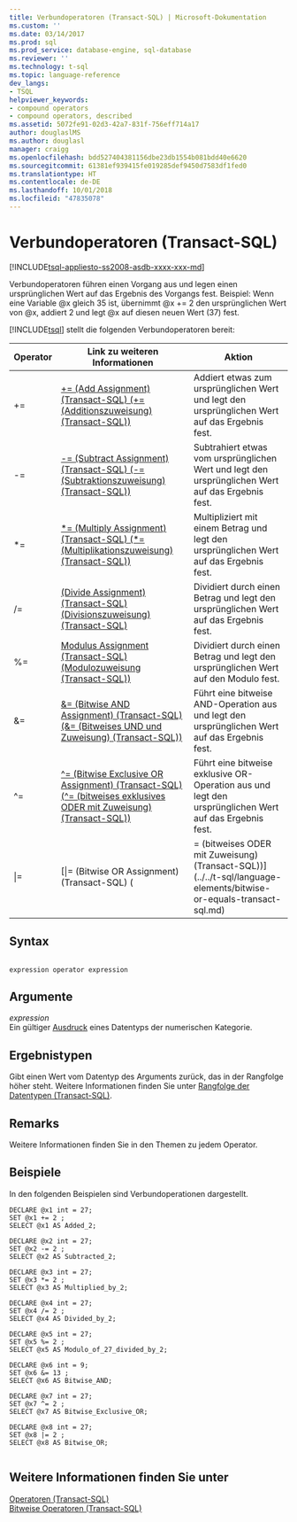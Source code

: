 ```yaml
---
title: Verbundoperatoren (Transact-SQL) | Microsoft-Dokumentation
ms.custom: ''
ms.date: 03/14/2017
ms.prod: sql
ms.prod_service: database-engine, sql-database
ms.reviewer: ''
ms.technology: t-sql
ms.topic: language-reference
dev_langs:
- TSQL
helpviewer_keywords:
- compound operators
- compound operators, described
ms.assetid: 5072fe91-02d3-42a7-831f-756eff714a17
author: douglaslMS
ms.author: douglasl
manager: craigg
ms.openlocfilehash: bdd527404381156dbe23db1554b081bdd40e6620
ms.sourcegitcommit: 61381ef939415fe019285def9450d7583df1fed0
ms.translationtype: HT
ms.contentlocale: de-DE
ms.lasthandoff: 10/01/2018
ms.locfileid: "47835078"
---
```

# <a name="compound-operators-transact-sql"></a>Verbundoperatoren (Transact-SQL)
[!INCLUDE[tsql-appliesto-ss2008-asdb-xxxx-xxx-md](../../includes/tsql-appliesto-ss2008-asdb-xxxx-xxx-md.md)]

  Verbundoperatoren führen einen Vorgang aus und legen einen ursprünglichen Wert auf das Ergebnis des Vorgangs fest. Beispiel: Wenn eine Variable @x gleich 35 ist, übernimmt @x += 2 den ursprünglichen Wert von @x, addiert 2 und legt @x auf diesen neuen Wert (37) fest.  
  
 [!INCLUDE[tsql](../../includes/tsql-md.md)] stellt die folgenden Verbundoperatoren bereit:  
  
|Operator|Link zu weiteren Informationen|Aktion|  
|--------------|------------------------------|------------|  
|+=|[+= &#40;Add Assignment&#41; &#40;Transact-SQL&#41; (+= (Additionszuweisung) (Transact-SQL))](../../t-sql/language-elements/add-equals-transact-sql.md)|Addiert etwas zum ursprünglichen Wert und legt den ursprünglichen Wert auf das Ergebnis fest.|  
|-=|[-= &#40;Subtract Assignment&#41; &#40;Transact-SQL&#41; (-= (Subtraktionszuweisung) (Transact-SQL))](../../t-sql/language-elements/subtract-equals-transact-sql.md)|Subtrahiert etwas vom ursprünglichen Wert und legt den ursprünglichen Wert auf das Ergebnis fest.|  
|*=|[&#42;= &#40;Multiply Assignment&#41; &#40;Transact-SQL&#41; (*= (Multiplikationszuweisung) (Transact-SQL))](../../t-sql/language-elements/multiply-equals-transact-sql.md)|Multipliziert mit einem Betrag und legt den ursprünglichen Wert auf das Ergebnis fest.|  
|/=|[&#40;Divide Assignment&#41; &#40;Transact-SQL&#41; (Divisionszuweisung) (Transact-SQL)](../../t-sql/language-elements/divide-equals-transact-sql.md)|Dividiert durch einen Betrag und legt den ursprünglichen Wert auf das Ergebnis fest.|  
|%=|[Modulus Assignment &#40;Transact-SQL&#41; (Modulozuweisung (Transact-SQL))](../../t-sql/language-elements/modulo-equals-transact-sql.md)|Dividiert durch einen Betrag und legt den ursprünglichen Wert auf den Modulo fest.|  
|&=|[&= &#40;Bitwise AND Assignment&#41; &#40;Transact-SQL&#41; (&= (Bitweises UND und Zuweisung) (Transact-SQL))](../../t-sql/language-elements/bitwise-and-equals-transact-sql.md)|Führt eine bitweise AND-Operation aus und legt den ursprünglichen Wert auf das Ergebnis fest.|  
|^=|[^= &#40;Bitwise Exclusive OR Assignment&#41; &#40;Transact-SQL&#41; (^= (bitweises exklusives ODER mit Zuweisung) (Transact-SQL))](../../t-sql/language-elements/bitwise-exclusive-or-equals-transact-sql.md)|Führt eine bitweise exklusive OR-Operation aus und legt den ursprünglichen Wert auf das Ergebnis fest.|  
|&#124;=|[&#124;= &#40;Bitwise OR Assignment&#41; &#40;Transact-SQL&#41; (|= (bitweises ODER mit Zuweisung) (Transact-SQL))](../../t-sql/language-elements/bitwise-or-equals-transact-sql.md)|Führt eine bitweise OR-Operation aus und legt den ursprünglichen Wert auf das Ergebnis fest.|  
  
## <a name="syntax"></a>Syntax  
  
```  
  
expression operator expression  
```  
  
## <a name="arguments"></a>Argumente  
 *expression*  
 Ein gültiger [Ausdruck](../../t-sql/language-elements/expressions-transact-sql.md) eines Datentyps der numerischen Kategorie.  
  
## <a name="result-types"></a>Ergebnistypen  
 Gibt einen Wert vom Datentyp des Arguments zurück, das in der Rangfolge höher steht. Weitere Informationen finden Sie unter [Rangfolge der Datentypen &#40;Transact-SQL&#41;](../../t-sql/data-types/data-type-precedence-transact-sql.md).  
  
## <a name="remarks"></a>Remarks  
 Weitere Informationen finden Sie in den Themen zu jedem Operator.  
  
## <a name="examples"></a>Beispiele  
 In den folgenden Beispielen sind Verbundoperationen dargestellt.  
  
```  
DECLARE @x1 int = 27;  
SET @x1 += 2 ;  
SELECT @x1 AS Added_2;  
  
DECLARE @x2 int = 27;  
SET @x2 -= 2 ;  
SELECT @x2 AS Subtracted_2;  
  
DECLARE @x3 int = 27;  
SET @x3 *= 2 ;  
SELECT @x3 AS Multiplied_by_2;  
  
DECLARE @x4 int = 27;  
SET @x4 /= 2 ;  
SELECT @x4 AS Divided_by_2;  
  
DECLARE @x5 int = 27;  
SET @x5 %= 2 ;  
SELECT @x5 AS Modulo_of_27_divided_by_2;  
  
DECLARE @x6 int = 9;  
SET @x6 &= 13 ;  
SELECT @x6 AS Bitwise_AND;  
  
DECLARE @x7 int = 27;  
SET @x7 ^= 2 ;  
SELECT @x7 AS Bitwise_Exclusive_OR;  
  
DECLARE @x8 int = 27;  
SET @x8 |= 2 ;  
SELECT @x8 AS Bitwise_OR;  
  
```  
  
## <a name="see-also"></a>Weitere Informationen finden Sie unter  
 [Operatoren &#40;Transact-SQL&#41;](../../t-sql/language-elements/operators-transact-sql.md)   
 [Bitweise Operatoren &#40;Transact-SQL&#41;](../../t-sql/language-elements/bitwise-operators-transact-sql.md)  
  
  
